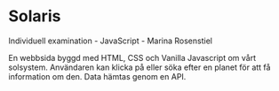 #  Solaris
Individuell examination - JavaScript - Marina Rosenstiel

En webbsida byggd med HTML, CSS och Vanilla Javascript om vårt solsystem. Användaren kan klicka på eller söka efter en planet för att få information om den. Data hämtas genom en API.
